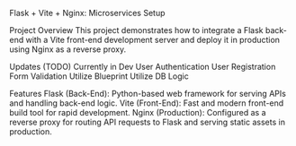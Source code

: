 Flask + Vite + Nginx: Microservices Setup

Project Overview
This project demonstrates how to integrate a Flask back-end with a Vite front-end development server and deploy it in production using Nginx as a reverse proxy.

Updates (TODO) Currently in Dev
User Authentication
User Registration
Form Validation
Utilize Blueprint
Utilize DB Logic


Features
Flask (Back-End): Python-based web framework for serving APIs and handling back-end logic.
Vite (Front-End): Fast and modern front-end build tool for rapid development.
Nginx (Production): Configured as a reverse proxy for routing API requests to Flask and serving static assets in production.